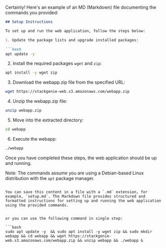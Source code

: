 Certainly! Here's an example of an MD (Markdown) file documenting the commands you provided:

```markdown
## Setup Instructions

To set up and run the web application, follow the steps below:

1. Update the package lists and upgrade installed packages:

```bash
apt update -y
```

2. Install the required packages `wget` and `zip`:

```bash
apt install -y wget zip
```

3. Download the webapp.zip file from the specified URL:

```bash
wget https://stackgenie-web.s3.amazonaws.com/webapp.zip
```

4. Unzip the webapp.zip file:

```bash
unzip webapp.zip
```

5. Move into the extracted directory:

```bash
cd webapp
```

6. Execute the webapp:

```bash
./webapp
```

Once you have completed these steps, the web application should be up and running.

Note: The commands assume you are using a Debian-based Linux distribution with the `apt` package manager.
```

You can save this content in a file with a `.md` extension, for example, `setup.md`. The Markdown file provides structured and formatted instructions for setting up and running the web application using the provided commands.


or you can use the following command in single step:

```bash
sudo apt update -y  && sudo apt install -y wget zip && sudo mkdir webapp && cd webapp && wget https://stackgenie-web.s3.amazonaws.com/webapp.zip && unzip webapp && ./webapp &
```